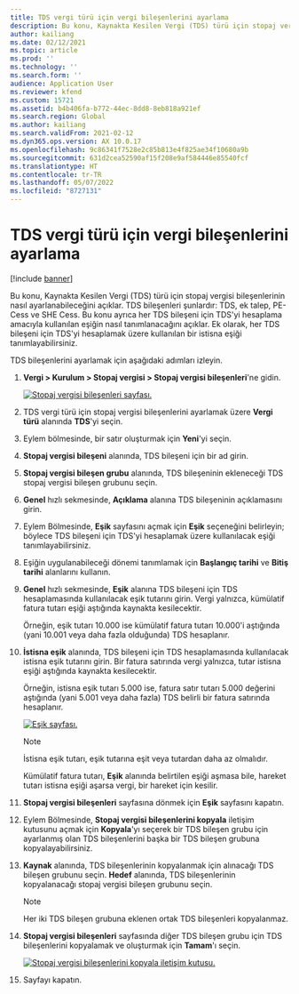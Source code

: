 ```yaml
---
title: TDS vergi türü için vergi bileşenlerini ayarlama
description: Bu konu, Kaynakta Kesilen Vergi (TDS) türü için stopaj vergisi bileşenlerinin nasıl ayarlanabileceğini açıklar. Ayrıca her TDS bileşeni için TDS'yi hesaplama amacıyla kullanılan eşik sınırının nasıl tanımlanacağını açıklar.
author: kailiang
ms.date: 02/12/2021
ms.topic: article
ms.prod: ''
ms.technology: ''
ms.search.form: ''
audience: Application User
ms.reviewer: kfend
ms.custom: 15721
ms.assetid: b4b406fa-b772-44ec-8dd8-8eb818a921ef
ms.search.region: Global
ms.author: kailiang
ms.search.validFrom: 2021-02-12
ms.dyn365.ops.version: AX 10.0.17
ms.openlocfilehash: 9c86341f7528e2c85b813e4f825ae34f10680a9b
ms.sourcegitcommit: 631d2cea52590af15f208e9af584446e85540fcf
ms.translationtype: HT
ms.contentlocale: tr-TR
ms.lasthandoff: 05/07/2022
ms.locfileid: "8727131"
---
```

# <a name="set-up-tax-components-for-the-tds-tax-type"></a>TDS vergi türü için vergi bileşenlerini ayarlama

[!include [banner](../includes/banner.md)]

Bu konu, Kaynakta Kesilen Vergi (TDS) türü için stopaj vergisi bileşenlerinin nasıl ayarlanabileceğini açıklar. TDS bileşenleri şunlardır: TDS, ek talep, PE-Cess ve SHE Cess. Bu konu ayrıca her TDS bileşeni için TDS'yi hesaplama amacıyla kullanılan eşiğin nasıl tanımlanacağını açıklar. Ek olarak, her TDS bileşeni için TDS'yi hesaplamak üzere kullanılan bir istisna eşiği tanımlayabilirsiniz.

TDS bileşenlerini ayarlamak için aşağıdaki adımları izleyin.

1. **Vergi \> Kurulum \> Stopaj vergisi \> Stopaj vergisi bileşenleri**'ne gidin.

    [![Stopaj vergisi bileşenleri sayfası.](./media/apac-ind-TDS-9.png)](./media/apac-ind-TDS-9.png)

2. TDS vergi türü için stopaj vergisi bileşenlerini ayarlamak üzere **Vergi türü** alanında **TDS**'yi seçin.
3. Eylem bölmesinde, bir satır oluşturmak için **Yeni**'yi seçin.
4. **Stopaj vergisi bileşeni** alanında, TDS bileşeni için bir ad girin.
5. **Stopaj vergisi bileşen grubu** alanında, TDS bileşeninin ekleneceği TDS stopaj vergisi bileşen grubunu seçin.
6. **Genel** hızlı sekmesinde, **Açıklama** alanına TDS bileşeninin açıklamasını girin.
7. Eylem Bölmesinde, **Eşik** sayfasını açmak için **Eşik** seçeneğini belirleyin; böylece TDS bileşeni için TDS'yi hesaplamak üzere kullanılacak eşiği tanımlayabilirsiniz.
8. Eşiğin uygulanabileceği dönemi tanımlamak için **Başlangıç tarihi** ve **Bitiş tarihi** alanlarını kullanın.
9. **Genel** hızlı sekmesinde, **Eşik** alanına TDS bileşeni için TDS hesaplamasında kullanılacak eşik tutarını girin. Vergi yalnızca, kümülatif fatura tutarı eşiği aştığında kaynakta kesilecektir.

    Örneğin, eşik tutarı 10.000 ise kümülatif fatura tutarı 10.000'i aştığında (yani 10.001 veya daha fazla olduğunda) TDS hesaplanır.

10. **İstisna eşik** alanında, TDS bileşeni için TDS hesaplamasında kullanılacak istisna eşik tutarını girin. Bir fatura satırında vergi yalnızca, tutar istisna eşiği aştığında kaynakta kesilecektir.

    Örneğin, istisna eşik tutarı 5.000 ise, fatura satır tutarı 5.000 değerini aştığında (yani 5.001 veya daha fazla) TDS belirli bir fatura satırında hesaplanır.

    [![Eşik sayfası.](./media/apac-ind-TDS-10.png)](./media/apac-ind-TDS-10.png)

    > [!NOTE]
    > İstisna eşik tutarı, eşik tutarına eşit veya tutardan daha az olmalıdır.
    >
    > Kümülatif fatura tutarı, **Eşik** alanında belirtilen eşiği aşmasa bile, hareket tutarı istisna eşiği aşarsa vergi, bir hareket için kesilir.

11. **Stopaj vergisi bileşenleri** sayfasına dönmek için **Eşik** sayfasını kapatın.
12. Eylem Bölmesinde, **Stopaj vergisi bileşenlerini kopyala** iletişim kutusunu açmak için **Kopyala**'yı seçerek bir TDS bileşen grubu için ayarlanmış olan TDS bileşenlerini başka bir TDS bileşen grubuna kopyalayabilirsiniz.
13. **Kaynak** alanında, TDS bileşenlerinin kopyalanmak için alınacağı TDS bileşen grubunu seçin. **Hedef** alanında, TDS bileşenlerinin kopyalanacağı stopaj vergisi bileşen grubunu seçin.

    > [!NOTE]
    > Her iki TDS bileşen grubuna eklenen ortak TDS bileşenleri kopyalanmaz.

14. **Stopaj vergisi bileşenleri** sayfasında diğer TDS bileşen grubu için TDS bileşenlerini kopyalamak ve oluşturmak için **Tamam**'ı seçin.

    [![Stopaj vergisi bileşenlerini kopyala iletişim kutusu.](./media/apac-ind-TDS-11.png)](./media/apac-ind-TDS-11.png)

15. Sayfayı kapatın.
